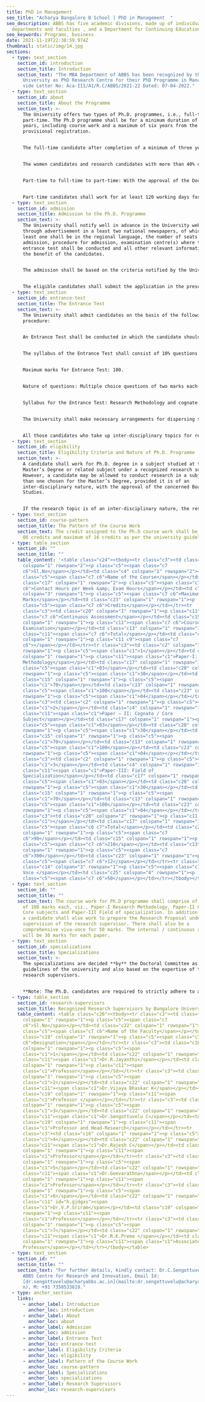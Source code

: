```yaml
---
title: PhD in Management
seo_title: "Acharya Bangalore B School | PhD in Management  "
seo_description: ABBS has five academic divisions, made up of individual
  departments and faculties , and a Department for Continuing Education.
seo_keywords: Programs, business
date: 2021-11-19T22:38:59.974Z
thumbnail: static/img/14.jpg
sections:
  - type: text_section
    section_id: introduction
    section_title: Introduction
    section_text: "The MBA Department of ABBS has been recognized by the Bangalore
      University as PhD Research Centre for their PhD Programme in Management
      vide Letter No: Aca-III/A1/R.C/ABBS/2021-22 Dated: 07-04-2022."
  - type: text_section
    section_id: about
    section_title: About the Programme
    section_text: >-
      The University offers two types of Ph.D. programmes, i.e., full-time and
      part-time. The Ph.D programme shall be for a minimum duration of three
      years, including course work and a maximum of six years from the date of
      provisional registration.


      The full-time candidate after completion of a minimum of three years and maximum of five years; and every part-time candidate after completion of minimum of four years and a maximum of six years from the date of Provisional Registration, is eligible to submit the thesis.


      The women candidates and research candidates with more than 40% disability may be allowed a relaxation of two years for Ph.D. in the maximum duration. In addition, the women candidates may be provided maternity leave / child care leave only once in the entire duration of the Ph.D. programme for up to a maximum of 240 days, with fees for extension as prescribed by the University from time-to-time.


      Part-time to full-time to part-time: With the approval of the Doctoral Committee, a part-time candidate may be permitted to work on full-time basis on valid grounds. Similarly, a full-time candidate may also be permitted to work on part-time basis on valid grounds. The period such registrations shall be three years from the date of changeover or four years from the date of provisional registration, whichever is earlier.


      Part-time candidates shall work for at least 120 working days for the entire duration of the Ph.D. Course in the University PG Department / University constituent colleges / recognized research centres of the research supervisor, excluding the period of course work.
  - type: text_section
    section_id: admission
    section_title: Admission to the Ph.D. Programme
    section_text: >-
      The University shall notify well in advance in the University website and
      through advertisement in a least two national newspapers, of which at
      least one shall be in the regional language, the number of seats for
      admission, procedure for admission, examination centre(s) where the
      entrance test shall be conducted and all other relevant information for
      the benefit of the candidates.


      The admission shall be based on the criteria notified by the University, keeping in view the guidelines / norms in this regard issued by the UGC and other statutory bodies concerned, and making into account the reservation policy of the Central / State Government from time-to-time.


      The eligible candidates shall submit the application in the prescribed format to the Registrar (Evaluation) / Officer designated for the purpose in response to the notification of the University. If any Ph.D. candidate is found to have submitted fake records while securing admission to the Ph.D. course, his / her registration shall stand cancelled without any notice and may also be liable for criminal action as per the guidelines of the University.
  - type: text_section
    section_id: entrance-test
    section_title: The Entrance Test
    section_text: >-
      The University shall admit candidates on the basis of the following
      procedure:


      An Entrance Test shall be conducted in which the candidate should secure minimum qualifying marks of 50% to be eligible for Ph.D. admission. The candidates who secure less than 50% in the entrance test shall not be eligible for inclusion in the consolidated merit list under any circumstance.


      The syllabus of the Entrance Test shall consist of 10% questions on research methodology and 90% shall be subject specific. The Entrance Test shall be conducted at the Centre(s) notified in advance by the University.


      Maximum marks for Entrance Test: 100.


      Nature of questions: Multiple choice questions of two marks each (candidates will have to attempt a total of fifty (50) questions). These shall be prepared in two sets by external experts.


      Syllabus for the Entrance Test: Research Methodology and cognate / core subjects of the P.G. courses.


      The University shall make necessary arrangements for dispersing suitable remuneration for question paper setting and the conduct of the Ph.D. examination. Duration of Entrance Test: 120 minutes.


      All those candidates who take up inter-disciplinary topics for research have to compulsorily appear for the entrance test in the concerned Department where the candidate has applied. This is mandatory.
  - type: text_section
    section_id: eligibility
    section_title: Eligibility Criteria and Nature of Ph.D. Programme
    section_text: >-
      A candidate shall work for Ph.D. degree in a subject studied at the
      Master’s Degree or related subject under a recognized research supervisor.
      However, a candidate may be allowed to conduct research in a subject other
      than one chosen for the Master’s Degree, provided it is of an
      inter-disciplinary nature, with the approval of the concerned Board of
      Studies.


      If the research topic is of an inter-disciplinary nature, the research supervisor may opt for a co-supervisor (not from the same department) who shall be a recognized research supervisor of the University. However the candidate shall finalize and submit the thesis through the main research supervisor.
  - type: text_section
    section_id: course-pattern
    section_title: The Pattern of the Course Work
    section_text: The credit assigned to the Ph.D course work shall be a minimum of
      08 credits and maximum of 16 credits as per the university guidelines.
  - type: table_section
    section_id: ""
    section_title: ""
    table_content: '<table class="c24"><tbody><tr class="c3"><td class="c2"
      colspan="1" rowspan="2"><p class="c5"><span class="c7
      c6">Sl.No</span></p></td><td class="c4" colspan="1" rowspan="2"><p
      class="c5"><span class="c7 c6">Name of the Course</span></p></td><td
      class="c17" colspan="1" rowspan="2"><p class="c5"><span class="c7
      c6">Contact Hours per Week &amp; Exam Hours</span></p></td><td class="c27"
      colspan="3" rowspan="1"><p class="c5"><span class="c7 c6">Maximum
      Marks</span></p></td><td class="c23" colspan="1" rowspan="1"><p
      class="c5"><span class="c7 c6">Credits</span></p></td></tr><tr
      class="c3"><td class="c20" colspan="1" rowspan="1"><p class="c11"><span
      class="c7 c6">Continuous Assessment</span></p></td><td class="c15"
      colspan="1" rowspan="1"><p class="c11"><span class="c7 c6">Course-End
      Examination</span></p></td><td class="c13" colspan="1" rowspan="1"><p
      class="c11"><span class="c7 c6">Total</span></p></td><td class="c23"
      colspan="1" rowspan="1"><p class="c11 c9"><span class="c7
      c6"></span></p></td></tr><tr class="c3"><td class="c2" colspan="1"
      rowspan="1"><p class="c5"><span class="c1">1</span></p></td><td class="c4"
      colspan="1" rowspan="1"><p class="c11"><span class="c1">Paper-I: Research
      Methodology</span></p></td><td class="c17" colspan="1" rowspan="1"><p
      class="c5"><span class="c1">03</span></p></td><td class="c20" colspan="1"
      rowspan="1"><p class="c5"><span class="c1">30</span></p></td><td
      class="c15" colspan="1" rowspan="1"><p class="c5"><span
      class="c1">70</span></p></td><td class="c13" colspan="1" rowspan="1"><p
      class="c5"><span class="c1">100</span></p></td><td class="c23" colspan="1"
      rowspan="1"><p class="c5"><span class="c1">04</span></p></td></tr><tr
      class="c3"><td class="c2" colspan="1" rowspan="1"><p class="c5"><span
      class="c1">2</span></p></td><td class="c4" colspan="1" rowspan="1"><p
      class="c11"><span class="c1">Paper – II: Cognate / Core
      Subject</span></p></td><td class="c17" colspan="1" rowspan="1"><p
      class="c5"><span class="c1">03</span></p></td><td class="c20" colspan="1"
      rowspan="1"><p class="c5"><span class="c1">30</span></p></td><td
      class="c15" colspan="1" rowspan="1"><p class="c5"><span
      class="c1">70</span></p></td><td class="c13" colspan="1" rowspan="1"><p
      class="c5"><span class="c1">100</span></p></td><td class="c23" colspan="1"
      rowspan="1"><p class="c5"><span class="c1">04</span></p></td></tr><tr
      class="c3"><td class="c2" colspan="1" rowspan="1"><p class="c5"><span
      class="c1">3</span></p></td><td class="c4" colspan="1" rowspan="1"><p
      class="c11"><span class="c1">Paper-III: Field of
      Specialization</span></p></td><td class="c17" colspan="1" rowspan="1"><p
      class="c5"><span class="c1">03</span></p></td><td class="c20" colspan="1"
      rowspan="1"><p class="c5"><span class="c1">30</span></p></td><td
      class="c15" colspan="1" rowspan="1"><p class="c5"><span
      class="c1">70</span></p></td><td class="c13" colspan="1" rowspan="1"><p
      class="c5"><span class="c1">100</span></p></td><td class="c23" colspan="1"
      rowspan="1"><p class="c5"><span class="c1">04</span></p></td></tr><tr
      class="c3"><td class="c28" colspan="2" rowspan="1"><p class="c11 c9"><span
      class="c1"></span></p></td><td class="c17" colspan="1" rowspan="1"><p
      class="c5"><span class="c6 c7">Total</span></p></td><td class="c20"
      colspan="1" rowspan="1"><p class="c5"><span class="c7
      c6">90</span></p></td><td class="c15" colspan="1" rowspan="1"><p
      class="c5"><span class="c7 c6">210</span></p></td><td class="c13"
      colspan="1" rowspan="1"><p class="c5"><span class="c7
      c6">300</span></p></td><td class="c23" colspan="1" rowspan="1"><p
      class="c5"><span class="c7 c6">12</span></p></td></tr><tr class="c3"><td
      class="c14" colspan="3" rowspan="1"><p class="c5"><span class="c7 c6">Viva
      Voce </span></p></td><td class="c25" colspan="4" rowspan="1"><p
      class="c5"><span class="c7 c6">50</span></p></td></tr></tbody></table>'
  - type: text_section
    section_id: ""
    section_title: ""
    section_text: The course work for Ph.D programme shall comprise of three papers
      of 100 marks each, viz., Paper-I Research Methodology, Paper-II Cognate /
      Core subjects and Paper-III Field of specialization. In addition to this,
      a candidate shall also work to prepare the Research Proposal under the
      supervision of the research supervisor. There shall also be a
      comprehensive viva-voce for 50 marks. The internal / continuous assessment
      will be 30 marks for each paper.
  - type: text_section
    section_id: specializations
    section_title: Specializations
    section_text: >-
      The specializations are decided **by** the Doctoral Committee as per the
      guidelines of the university and also based on the expertise of the
      research supervisors. 


      **Note: The Ph.D. candidates are required to strictly adhere to all the procedures and requirements as prescribed in these regulations. The regulations of university in vogue shall be applicable.**
  - type: table_section
    section_id: research-supervisors
    section_title: Recognized Research Supervisors by Bangalore University
    table_content: <table class="c26"><tbody><tr class="c3"><td class="c16"
      colspan="1" rowspan="1"><p class="c5"><span class="c7
      c6">Sl.No</span></p></td><td class="c22" colspan="1" rowspan="1"><p
      class="c5"><span class="c7 c6">Name of the Faculty</span></p></td><td
      class="c19" colspan="1" rowspan="1"><p class="c5"><span class="c7
      c6">Designation</span></p></td></tr><tr class="c3"><td class="c16"
      colspan="1" rowspan="1"><p class="c5"><span
      class="c1">1</span></p></td><td class="c22" colspan="1" rowspan="1"><p
      class="c11"><span class="c1">Dr.R.Jayanthi</span></p></td><td class="c19"
      colspan="1" rowspan="1"><p class="c11"><span
      class="c1">Professor</span></p></td></tr><tr class="c3"><td class="c16"
      colspan="1" rowspan="1"><p class="c5"><span
      class="c1">2</span></p></td><td class="c22" colspan="1" rowspan="1"><p
      class="c11"><span class="c1">Dr.Vijaya Bhaskar K</span></p></td><td
      class="c19" colspan="1" rowspan="1"><p class="c11"><span
      class="c1">Professor </span></p></td></tr><tr class="c3"><td class="c16"
      colspan="1" rowspan="1"><p class="c5"><span
      class="c1">3</span></p></td><td class="c22" colspan="1" rowspan="1"><p
      class="c11"><span class="c1">Dr.Sengottuvelu C</span></p></td><td
      class="c19" colspan="1" rowspan="1"><p class="c11"><span
      class="c1">Professor and Head-Research</span></p></td></tr><tr
      class="c3"><td class="c16" colspan="1" rowspan="1"><p class="c5"><span
      class="c1">4</span></p></td><td class="c22" colspan="1" rowspan="1"><p
      class="c11"><span class="c1">Dr.Rajesh C</span></p></td><td class="c19"
      colspan="1" rowspan="1"><p class="c11"><span
      class="c1">Professor</span></p></td></tr><tr class="c3"><td class="c16"
      colspan="1" rowspan="1"><p class="c5"><span
      class="c1">5</span></p></td><td class="c22" colspan="1" rowspan="1"><p
      class="c11"><span class="c1">Dr.Geevarathna</span></p></td><td class="c19"
      colspan="1" rowspan="1"><p class="c11"><span
      class="c1">Professor</span></p></td></tr><tr class="c3"><td class="c16"
      colspan="1" rowspan="1"><p class="c5"><span
      class="c1">6</span></p></td><td class="c22" colspan="1" rowspan="1"><p
      class="c11" id="h.gjdgxs"><span
      class="c1">Dr.V.P.Sriram</span></p></td><td class="c19" colspan="1"
      rowspan="1"><p class="c11"><span
      class="c1">Professor</span></p></td></tr><tr class="c3"><td class="c16"
      colspan="1" rowspan="1"><p class="c5"><span
      class="c1">7</span></p></td><td class="c22" colspan="1" rowspan="1"><p
      class="c11"><span class="c1">Dr.R.K.Prema </span></p></td><td class="c19"
      colspan="1" rowspan="1"><p class="c11"><span class="c1">Associate
      Professor</span></p></td></tr></tbody></table>
  - type: text_section
    section_id: ""
    section_title: ""
    section_text: "For further details, kindly contact: Dr.C.Sengottuvelu, Head-
      ABBS Centre for Research and Innovation, Email Id:
      [dr.sengottuvelu@acharyabbs.ac.in](mailto:dr.sengottuvelu@acharyabbs.ac.i\
      n), M: +91 7358533819."
  - type: anchor_section
    links:
      - anchor_label: Introduction
        anchor_loc: introduction
      - anchor_label: About
        anchor_loc: about
      - anchor_label: Admission
        anchor_loc: admission
      - anchor_label: Entrance Test
        anchor_loc: entrance-test
      - anchor_label: Eligibility Criteria
        anchor_loc: eligibility
      - anchor_label: Pattern of the Course Work
        anchor_loc: course-pattern
      - anchor_label: Specializations
        anchor_loc: specializations
      - anchor_label: Research Supervisors
        anchor_loc: research-supervisors
---
```

